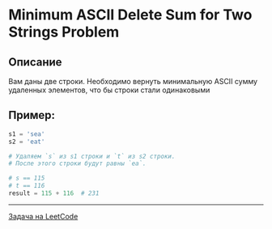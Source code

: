 # Minimum ASCII Delete Sum for Two Strings Problem

## Описание

Вам даны две строки. Необходимо вернуть минимальную ASCII сумму удаленных элементов, что бы строки стали одинаковыми

## Пример:

```python
s1 = 'sea'
s2 = 'eat'

# Удаляем `s` из s1 строки и `t` из s2 строки. 
# После этого строки будут равны `ea`. 

# s == 115
# t == 116
result = 115 + 116  # 231
```

---
<a href="https://leetcode.com/problems/minimum-ascii-delete-sum-for-two-strings/">Задача на LeetCode</a>